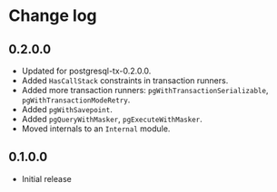 # Change log

## 0.2.0.0

* Updated for postgresql-tx-0.2.0.0.
* Added `HasCallStack` constraints in transaction runners.
* Added more transaction runners: `pgWithTransactionSerializable`, `pgWithTransactionModeRetry`.
* Added `pgWithSavepoint`.
* Added `pgQueryWithMasker`, `pgExecuteWithMasker`.
* Moved internals to an `Internal` module.

## 0.1.0.0

* Initial release
